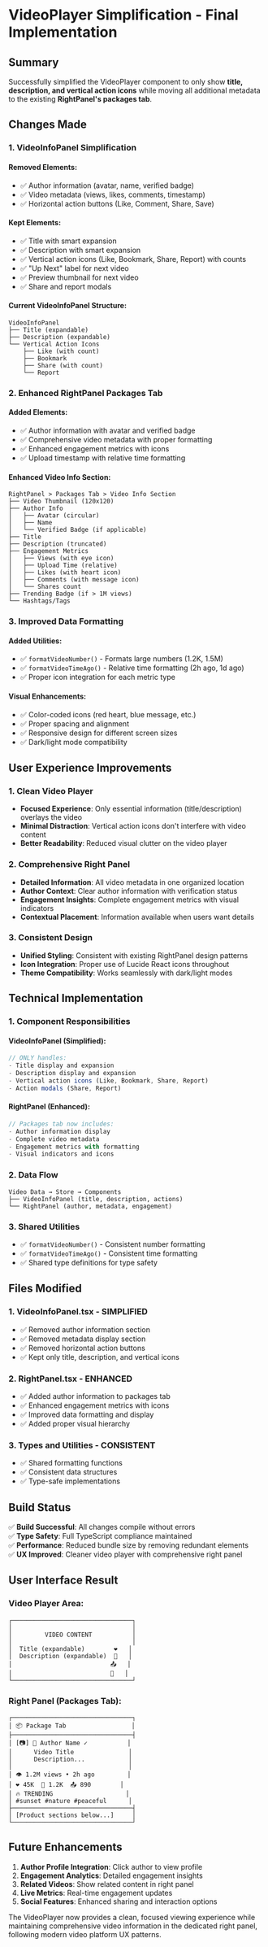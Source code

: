 # VideoPlayer Simplification - Final Implementation

## Summary

Successfully simplified the VideoPlayer component to only show **title, description, and vertical action icons** while moving all additional metadata to the existing **RightPanel's packages tab**.

## Changes Made

### 1. **VideoInfoPanel Simplification**

#### **Removed Elements**:
- ✅ Author information (avatar, name, verified badge)
- ✅ Video metadata (views, likes, comments, timestamp)
- ✅ Horizontal action buttons (Like, Comment, Share, Save)

#### **Kept Elements**:
- ✅ Title with smart expansion
- ✅ Description with smart expansion  
- ✅ Vertical action icons (Like, Bookmark, Share, Report) with counts
- ✅ "Up Next" label for next video
- ✅ Preview thumbnail for next video
- ✅ Share and report modals

#### **Current VideoInfoPanel Structure**:
```
VideoInfoPanel
├── Title (expandable)
├── Description (expandable)
└── Vertical Action Icons
    ├── Like (with count)
    ├── Bookmark
    ├── Share (with count)
    └── Report
```

### 2. **Enhanced RightPanel Packages Tab**

#### **Added Elements**:
- ✅ Author information with avatar and verified badge
- ✅ Comprehensive video metadata with proper formatting
- ✅ Enhanced engagement metrics with icons
- ✅ Upload timestamp with relative time formatting

#### **Enhanced Video Info Section**:
```
RightPanel > Packages Tab > Video Info Section
├── Video Thumbnail (120x120)
├── Author Info
│   ├── Avatar (circular)
│   ├── Name
│   └── Verified Badge (if applicable)
├── Title
├── Description (truncated)
├── Engagement Metrics
│   ├── Views (with eye icon)
│   ├── Upload Time (relative)
│   ├── Likes (with heart icon)
│   ├── Comments (with message icon)
│   └── Shares count
├── Trending Badge (if > 1M views)
└── Hashtags/Tags
```

### 3. **Improved Data Formatting**

#### **Added Utilities**:
- ✅ `formatVideoNumber()` - Formats large numbers (1.2K, 1.5M)
- ✅ `formatVideoTimeAgo()` - Relative time formatting (2h ago, 1d ago)
- ✅ Proper icon integration for each metric type

#### **Visual Enhancements**:
- ✅ Color-coded icons (red heart, blue message, etc.)
- ✅ Proper spacing and alignment
- ✅ Responsive design for different screen sizes
- ✅ Dark/light mode compatibility

## User Experience Improvements

### 1. **Clean Video Player**
- **Focused Experience**: Only essential information (title/description) overlays the video
- **Minimal Distraction**: Vertical action icons don't interfere with video content
- **Better Readability**: Reduced visual clutter on the video player

### 2. **Comprehensive Right Panel**
- **Detailed Information**: All video metadata in one organized location
- **Author Context**: Clear author information with verification status
- **Engagement Insights**: Complete engagement metrics with visual indicators
- **Contextual Placement**: Information available when users want details

### 3. **Consistent Design**
- **Unified Styling**: Consistent with existing RightPanel design patterns
- **Icon Integration**: Proper use of Lucide React icons throughout
- **Theme Compatibility**: Works seamlessly with dark/light modes

## Technical Implementation

### 1. **Component Responsibilities**

#### **VideoInfoPanel** (Simplified):
```typescript
// ONLY handles:
- Title display and expansion
- Description display and expansion  
- Vertical action icons (Like, Bookmark, Share, Report)
- Action modals (Share, Report)
```

#### **RightPanel** (Enhanced):
```typescript
// Packages tab now includes:
- Author information display
- Complete video metadata
- Engagement metrics with formatting
- Visual indicators and icons
```

### 2. **Data Flow**
```
Video Data → Store → Components
├── VideoInfoPanel (title, description, actions)
└── RightPanel (author, metadata, engagement)
```

### 3. **Shared Utilities**
- ✅ `formatVideoNumber()` - Consistent number formatting
- ✅ `formatVideoTimeAgo()` - Consistent time formatting
- ✅ Shared type definitions for type safety

## Files Modified

### 1. **VideoInfoPanel.tsx** - **SIMPLIFIED**
- ✅ Removed author information section
- ✅ Removed metadata display section
- ✅ Removed horizontal action buttons
- ✅ Kept only title, description, and vertical icons

### 2. **RightPanel.tsx** - **ENHANCED**
- ✅ Added author information to packages tab
- ✅ Enhanced engagement metrics with icons
- ✅ Improved data formatting and display
- ✅ Added proper visual hierarchy

### 3. **Types and Utilities** - **CONSISTENT**
- ✅ Shared formatting functions
- ✅ Consistent data structures
- ✅ Type-safe implementations

## Build Status

✅ **Build Successful**: All changes compile without errors  
✅ **Type Safety**: Full TypeScript compliance maintained  
✅ **Performance**: Reduced bundle size by removing redundant elements  
✅ **UX Improved**: Cleaner video player with comprehensive right panel  

## User Interface Result

### **Video Player Area**:
```
┌─────────────────────────────────┐
│                                 │
│         VIDEO CONTENT           │
│                                 │
│  Title (expandable)        ❤️   │
│  Description (expandable)  🔖   │
│                           📤   │
│                           🚩   │
└─────────────────────────────────┘
```

### **Right Panel (Packages Tab)**:
```
┌─────────────────────────────────┐
│ 📦 Package Tab                  │
├─────────────────────────────────┤
│ [📷] 👤 Author Name ✓           │
│      Video Title               │
│      Description...            │
│                                │
│ 👁️ 1.2M views • 2h ago         │
│ ❤️ 45K  💬 1.2K  📤 890        │
│ 🔥 TRENDING                    │
│ #sunset #nature #peaceful      │
├─────────────────────────────────┤
│ [Product sections below...]     │
└─────────────────────────────────┘
```

## Future Enhancements

1. **Author Profile Integration**: Click author to view profile
2. **Engagement Analytics**: Detailed engagement insights
3. **Related Videos**: Show related content in right panel
4. **Live Metrics**: Real-time engagement updates
5. **Social Features**: Enhanced sharing and interaction options

The VideoPlayer now provides a clean, focused viewing experience while maintaining comprehensive video information in the dedicated right panel, following modern video platform UX patterns.
